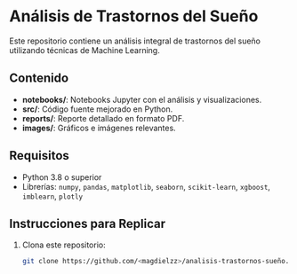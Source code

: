 # Análisis de Trastornos del Sueño

Este repositorio contiene un análisis integral de trastornos del sueño utilizando técnicas de Machine Learning.

## Contenido
- **notebooks/**: Notebooks Jupyter con el análisis y visualizaciones.
- **src/**: Código fuente mejorado en Python.
- **reports/**: Reporte detallado en formato PDF.
- **images/**: Gráficos e imágenes relevantes.

## Requisitos
- Python 3.8 o superior
- Librerías: `numpy`, `pandas`, `matplotlib`, `seaborn`, `scikit-learn`, `xgboost`, `imblearn`, `plotly`

## Instrucciones para Replicar
1. Clona este repositorio:
   ```bash
   git clone https://github.com/<magdielzz>/analisis-trastornos-sueño.git
